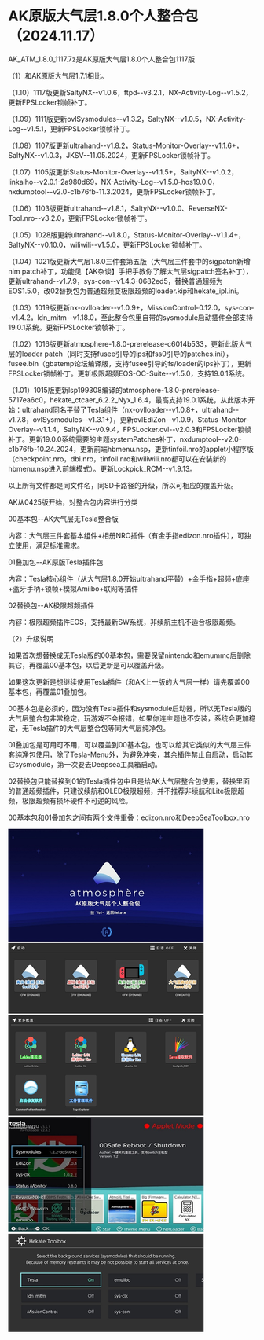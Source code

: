 # AK原版大气层1.8.0个人整合包（2024.11.17）

AK_ATM_1.8.0_1117.7z是AK原版大气层1.8.0个人整合包1117版

（1）和AK原版大气层1.7.1相比。

（1.10）1117版更新SaltyNX--v1.0.6，ftpd--v3.2.1，NX-Activity-Log--v1.5.2，更新FPSLocker锁帧补丁。

（1.09）1111版更新ovlSysmodules--v1.3.2，SaltyNX--v1.0.5，NX-Activity-Log--v1.5.1，更新FPSLocker锁帧补丁。

（1.08）1107版更新ultrahand--v1.8.2，Status-Monitor-Overlay--v1.1.6+，SaltyNX--v1.0.3，JKSV--11.05.2024，更新FPSLocker锁帧补丁。

（1.07）1105版更新Status-Monitor-Overlay--v1.1.5+，SaltyNX--v1.0.2，linkalho--v2.0.1-2a980d69，NX-Activity-Log--v1.5.0-hos19.0.0，nxdumptool--v2.0-c1b76fb-11.3.2024，更新FPSLocker锁帧补丁。

（1.06）1103版更新ultrahand--v1.8.1，SaltyNX--v1.0.0、ReverseNX-Tool.nro--v3.2.0，更新FPSLocker锁帧补丁。

（1.05）1028版更新ultrahand--v1.8.0，Status-Monitor-Overlay--v1.1.4+，SaltyNX--v0.10.0，wiliwili--v1.5.0，更新FPSLocker锁帧补丁。

（1.04）1021版更新大气层1.8.0三件套第五版（大气层三件套中的sigpatch新增nim patch补丁，功能见【AK杂谈】手把手教你了解大气层sigpatch签名补丁），更新ultrahand--v1.7.9，sys-con--v1.4.3-0682ed5，替换普通超频为EOS1.5.0，改02替换包为普通超频变极限超频的loader.kip和hekate_ipl.ini。

（1.03）1019版更新nx-ovlloader--v1.0.9+，MissionControl-0.12.0，sys-con--v1.4.2，ldn_mitm--v1.18.0，至此整合包里自带的sysmodule启动插件全部支持19.0.1系统。更新FPSLocker锁帧补丁。

（1.02）1016版更新atmosphere-1.8.0-prerelease-c6014b533，更新此版大气层的loader patch（同时支持fusee引导的ips和fss0引导的patches.ini），fusee.bin（gbatemp论坛编译版，支持fusee引导的fs/loader的ips补丁），更新FPSLocker锁帧补丁。更新极限超频EOS-OC-Suite--v1.5.0，支持19.0.1系统。

（1.01）1015版更新lsp199308编译的atmosphere-1.8.0-prerelease-5717ea6c0，hekate_ctcaer_6.2.2_Nyx_1.6.4，最高支持19.0.1系统，从此版本开始：ultrahand同名平替了Tesla组件（nx-ovlloader--v1.0.8+，ultrahand--v1.7.8，ovlSysmodules--v1.3.1+），更新ovlEdiZon--v1.0.9，Status-Monitor-Overlay--v1.1.4，SaltyNX--v0.9.4，FPSLocker.ovl--v2.0.3和FPSLocker锁帧补丁。更新19.0.0系统需要的主题systemPatches补丁，nxdumptool--v2.0-c1b76fb-10.24.2024，更新前端hbmenu.nsp，更新tinfoil.nro的applet小程序版（checkpoint.nro，dbi.nro，tinfoil.nro和wiliwili.nro都可以在安装新的hbmenu.nsp进入前端模式）。更新Lockpick_RCM--v1.9.13。

以上所有文件都是同文件名，同SD卡路径的升级，所以可相应的覆盖升级。

AK从0425版开始，对整合包内容进行分类

00基本包--AK大气层无Tesla整合版

内容：大气层三件套基本组件+相册NRO插件（有金手指edizon.nro插件），可独立使用，满足标准需求。

01叠加包--AK原版Tesla插件包

内容：Tesla核心组件（从大气层1.8.0开始ultrahand平替）+金手指+超频+底座+蓝牙手柄+锁帧+模拟Amiibo+联网等插件

02替换包--AK极限超频插件

内容：极限超频插件EOS，支持最新SW系统，非续航主机不适合极限超频。

（2）升级说明

如果首次想替换成无Tesla版的00基本包，需要保留nintendo和emummc后删除其它，再覆盖00基本包，以后更新是可以覆盖升级。

如果这次更新是想继续使用Tesla插件（和AK上一版的大气层一样）请先覆盖00基本包，再覆盖01叠加包。

00基本包是必须的，因为没有Tesla插件和sysmodule启动器，所以无Tesla版的大气层整合包非常稳定，玩游戏不会报错，如果你连主题也不安装，系统会更加稳定，无Tesla插件的大气层整合包等同大气层纯净包。

01叠加包是可用可不用，可以覆盖到00基本包，也可以给其它类似的大气层三件套纯净包使用，除了Tesla-Menu外，为避免冲突，其余插件禁止自启动，启动其它sysmodule，第一次要去Deepsea工具箱启动。

02替换包只能替换到01的Tesla插件包中且是给AK大气层整合包使用，替换里面的普通超频插件，只建议续航和OLED极限超频，并不推荐非续航和Lite极限超频，极限超频有损坏硬件不可逆的风险。

00基本包和01叠加包之间有两个文件重叠：edizon.nro和DeepSeaToolbox.nro

<img src="https://github.com/AK478BB/AK-Atmosphere/blob/master/AK_ATM_1.5.1_0329.jpg">
